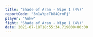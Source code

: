 ```yaml
---
title: "Shade of Aran - Wipe 1 (4%)"
reportCode: "3n1wYpcTb84QrmFj"
player: "Ankw"
fight: "Shade of Aran - Wipe 1 (4%)"
date: 2021-07-18T18:55:34.719000+00:00
---
```

